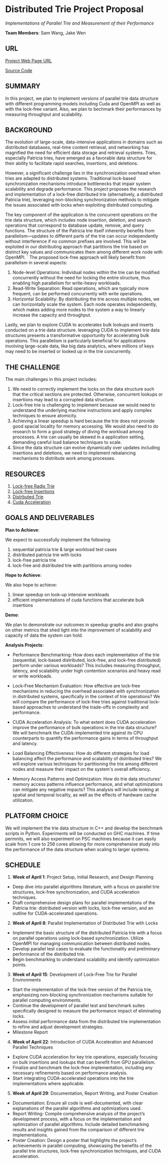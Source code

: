 # Distributed Trie Project Proposal 

*Implementations of Parallel Trie and Measurement of their Performance*  

**Team Members**: Sam Wang, Jake Wen

## URL

[Project Web Page URL](https://masnan-306.github.io/masnan.github.io)

[Source Code](https://github.com/Masnan-306/masnan.github.io)

## SUMMARY

In this project, we plan to implement versions of parallel trie data structure with different programming models including Cuda and OpenMPI as well as with the lock-free variant. Also, we plan to bechmark their performances by measuring throughput and scalability.

## BACKGROUND

The evolution of large-scale, data-intensive applications in domains such as distributed databases, real-time content retrieval, and networking has magnified the need for efficient data storage and retrieval systems. Tries, especially Patricia tries, have emerged as a favorable data structure for their ability to facilitate rapid searches, insertions, and deletions.

However, a significant challenge lies in the synchronization overhead when tries are adapted to distributed systems. Traditional lock-based synchronization mechanisms introduce bottlenecks that impair system scalability and degrade performance. This project proposes the research and implementation of a lock-free distributed trie (alternatively, a distributed Patricia trie), leveraging non-blocking synchronization methods to mitigate the issues associated with locks when exploiting distributed computing.

The key component of the application is the concurrent operations on the trie data structure, which includes node insertion, deletion, and search operations that correspond to database update, remove, and query functions. The structure of the Patricia trie itself inherently benefits from parallelism—updates to different parts of the trie can occur independently without interference if no common prefixes are involved. This will be exploited in our distributing approach that partitions the trie based on distinct key values and communicates them among different work node with OpenMPI.
`
The proposed lock-free approach will likely benefit from parallelism in several aspects:
1. Node-level Operations: Individual nodes within the trie can be modified concurrently without the need for locking the entire structure, thus enabling high parallelism for write-heavy workloads.
2. Read-Write Separation: Read operations, which are typically more frequent, can be performed concurrently with write operations.
3. Horizontal Scalability: By distributing the trie across multiple nodes, we can horizontally scale the system. Each node operates independently, which makes adding more nodes to the system a way to linearly increase the capacity and throughput.

Lastly, we plan to explore CUDA to accelerates bulk lookups and inserts conducted on a trie data structure. leveraging CUDA to implement trie data structures presents a transformative opportunity for accelerating bulk operations. This parallelism is particularly beneficial for applications involving large-scale data, like big data analytics, where millions of keys may need to be inserted or looked up in the trie concurrently.

## THE CHALLENGE

The main challenges in this project includes:

1) We need to correctly implement the locks on the data structure such that the critical sections are  protected. Otherwise, concurrent lookups or insertions may lead to a corrupted data structure.
2) Lock-free trie is challenging to implement because we would need to understand the underlying machine instructions and apply complex techniques to ensure atomicity.
3) Achieving a linear speedup is hard because the trie does not provide good spacial locality for memory accessing. We would also need to do research to form a good strategy of diving the workload among processes. A trie can usually be skewed in a application setting, demanding careful load balance techniques to scale.
4) Since the data structure can evolve dynamically over updates including insertions and deletions, we need to implement rebalancing mechanisms to distribute work among processes.

## RESOURCES

1. [Lock-free Radix Trie](https://github.com/purehyperbole/rad)
2. [Lock-free Insertions](https://stackoverflow.com/questions/68420953/trie-structure-lock-free-inserting)
3. [Distrbuted Trie](https://arxiv.org/abs/1809.04923)
4. [Cuda Acceleration](https://developer.nvidia.com/blog/cuda-turing-new-gpu-compute-possibilities/)

## GOALS AND DELIVERABLES

**Plan to Achieve**:

We expect to successfully implement the following:
  1. sequential patricia trie & large workload test cases
  2. distributed patricia trie with locks
  3. lock-free patricia trie
  4. lock-free and distributed trie with partitions among nodes

**Hope to Achieve**:

We also hope to achieve:
  1. linear speedup on look-up intensive workloads
  2. efficient implementations of cuda functions that accelerate bulk insertions

**Demo**:

We plan to demonstrate our outcomes in speedup graphs and also graphs on other metrics that shed light into the improvement of scalability and capacity of data the system can hold.

**Analysis Projects**:
- Performance Benchmarking: How does each implementation of the trie (sequential, lock-based distributed, lock-free, and lock-free distributed) perform under various workloads? This includes measuring throughput, latency, and scalability under high contention scenarios and heavy read or write workloads.

- Lock-Free Mechanism Evaluation: How effective are lock-free mechanisms in reducing the overhead associated with synchronization in distributed systems, specifically in the context of trie operations? We will compare the performance of lock-free tries against traditional lock-based approaches to understand the trade-offs in complexity and performance.

- CUDA Acceleration Analysis: To what extent does CUDA acceleration improve the performance of bulk operations in the trie data structure? We will benchmark the CUDA-implemented trie against its CPU counterparts to quantify the performance gains in terms of throughput and latency.

- Load Balancing Effectiveness: How do different strategies for load balancing affect the performance and scalability of distributed tries? We will explore various techniques for partitioning the trie among different nodes and measure their impact on the system's overall efficiency.

- Memory Access Patterns and Optimization: How do trie data structures' memory access patterns influence performance, and what optimizations can mitigate any negative impacts? This analysis will include looking at spatial and temporal locality, as well as the effects of hardware cache utilization.

## PLATFORM CHOICE

We will implement the trie data structure in C++ and develop the benchmark scripts in Python. Experiments will be conducted on GHC machines. If time permnits, we will also experiment on PSC machines because it can easily scale from 1 core to 256 cores allowing for more comprehensive study into the performance of the data structure when scaling to larger systems. 

## SCHEDULE

1. **Week of April 1**: Project Setup, Initial Research, and Design Planning
- Deep dive into parallel algorithms literature, with a focus on parallel trie structures, lock-free synchronization, and CUDA acceleration techniques.
- Draft comprehensive design plans for parallel implementations of the Patricia trie: distributed version with locks, lock-free version, and an outline for CUDA-accelerated operations.

2. **Week of April 8**: Parallel Implementation of Distributed Trie with Locks
- Implement the basic structure of the distributed Patricia trie with a focus on parallel operations using lock-based synchronization. Utilize OpenMPI for managing communication between distributed nodes.
- Develop parallel test cases to evaluate the functionality and preliminary performance of the distributed trie.
- Begin benchmarking to understand scalability and identify optimization points.

3. **Week of April 15**: Development of Lock-Free Trie for Parallel Environments
- Start the implementation of the lock-free version of the Patricia trie, emphasizing non-blocking synchronization mechanisms suitable for parallel computing environments.
- Continue the development of parallel test and benchmark suites specifically designed to measure the performance impact of eliminating locks.
- Assess initial performance data from the distributed trie implementation to refine and adjust development strategies.
- Milestone Report

4. **Week of April 22**: Introduction of CUDA Acceleration and Advanced Parallel Techniques
- Explore CUDA acceleration for key trie operations, especially focusing on bulk insertions and lookups that can benefit from GPU parallelism.
- Finalize and benchmark the lock-free implementation, including any necessary refinements based on performance analysis.
- Start integrating CUDA-accelerated operations into the trie implementations where applicable.

5. **Week of April 29**: Documentation, Report Writing, and Poster Creation
- Documentation: Ensure all code is well-documented, with clear explanations of the parallel algorithms and optimizations used.
- Report Writing: Compile comprehensive analysis of the project’s development process, with a focus on the implementation and optimization of parallel algorithms. Include detailed benchmarking results and insights gained from the comparison of different trie implementations.
- Poster Creation: Design a poster that highlights the project’s achievements in parallel computing, showcasing the benefits of the parallel trie structures, lock-free synchronization techniques, and CUDA acceleration.

